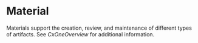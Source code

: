 # Material


Materials support the creation, review, and maintenance of different
types of artifacts. See *CxOneOverview* for additional information.

